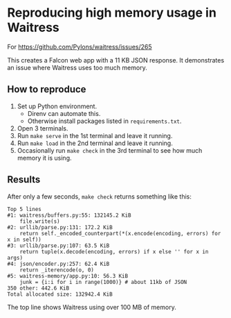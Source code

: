 # Reproducing high memory usage in Waitress

For https://github.com/Pylons/waitress/issues/265

This creates a Falcon web app with a 11 KB JSON response. It demonstrates an issue where Waitress uses too much memory.

## How to reproduce

1. Set up Python environment.
    * Direnv can automate this.
    * Otherwise install packages listed in `requirements.txt`.
2. Open 3 terminals.
3. Run `make serve` in the 1st terminal and leave it running.
4. Run `make load` in the 2nd terminal and leave it running.
5. Occasionally run `make check` in the 3rd terminal to see how much memory it is using.

## Results

After only a few seconds, `make check` returns something like this:

```
Top 5 lines
#1: waitress/buffers.py:55: 132145.2 KiB
    file.write(s)
#2: urllib/parse.py:131: 172.2 KiB
    return self._encoded_counterpart(*(x.encode(encoding, errors) for x in self))
#3: urllib/parse.py:107: 63.5 KiB
    return tuple(x.decode(encoding, errors) if x else '' for x in args)
#4: json/encoder.py:257: 62.4 KiB
    return _iterencode(o, 0)
#5: waitress-memory/app.py:10: 56.3 KiB
    junk = {i:i for i in range(1000)} # about 11kb of JSON
350 other: 442.6 KiB
Total allocated size: 132942.4 KiB
```

The top line shows Waitress using over 100 MB of memory.
